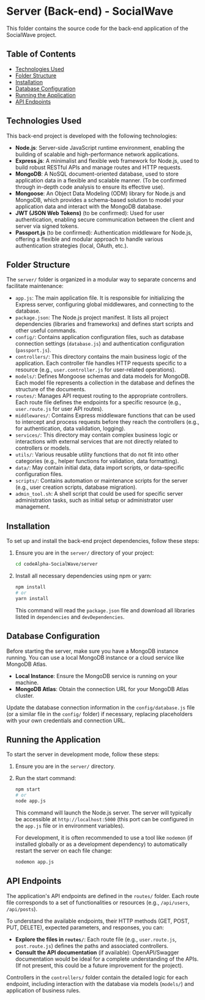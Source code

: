 # Server (Back-end) - SocialWave

This folder contains the source code for the back-end application of the SocialWave project.

## Table of Contents

*   [Technologies Used](#technologies-used)
*   [Folder Structure](#folder-structure)
*   [Installation](#installation)
*   [Database Configuration](#database-configuration)
*   [Running the Application](#running-the-application)
*   [API Endpoints](#api-endpoints)

## Technologies Used

This back-end project is developed with the following technologies:

*   **Node.js**: Server-side JavaScript runtime environment, enabling the building of scalable and high-performance network applications.
*   **Express.js**: A minimalist and flexible web framework for Node.js, used to build robust RESTful APIs and manage routes and HTTP requests.
*   **MongoDB**: A NoSQL document-oriented database, used to store application data in a flexible and scalable manner. (To be confirmed through in-depth code analysis to ensure its effective use).
*   **Mongoose**: An Object Data Modeling (ODM) library for Node.js and MongoDB, which provides a schema-based solution to model your application data and interact with the MongoDB database.
*   **JWT (JSON Web Tokens)** (to be confirmed): Used for user authentication, enabling secure communication between the client and server via signed tokens.
*   **Passport.js** (to be confirmed): Authentication middleware for Node.js, offering a flexible and modular approach to handle various authentication strategies (local, OAuth, etc.).

## Folder Structure

The `server/` folder is organized in a modular way to separate concerns and facilitate maintenance:

*   `app.js`: The main application file. It is responsible for initializing the Express server, configuring global middlewares, and connecting to the database.
*   `package.json`: The Node.js project manifest. It lists all project dependencies (libraries and frameworks) and defines start scripts and other useful commands.
*   `config/`: Contains application configuration files, such as database connection settings (`database.js`) and authentication configuration (`passport.js`).
*   `controllers/`: This directory contains the main business logic of the application. Each controller file handles HTTP requests specific to a resource (e.g., `user.controller.js` for user-related operations).
*   `models/`: Defines Mongoose schemas and data models for MongoDB. Each model file represents a collection in the database and defines the structure of the documents.
*   `routes/`: Manages API request routing to the appropriate controllers. Each route file defines the endpoints for a specific resource (e.g., `user.route.js` for user API routes).
*   `middlewares/`: Contains Express middleware functions that can be used to intercept and process requests before they reach the controllers (e.g., for authentication, data validation, logging).
*   `services/`: This directory may contain complex business logic or interactions with external services that are not directly related to controllers or models.
*   `utils/`: Various reusable utility functions that do not fit into other categories (e.g., helper functions for validation, data formatting).
*   `data/`: May contain initial data, data import scripts, or data-specific configuration files.
*   `scripts/`: Contains automation or maintenance scripts for the server (e.g., user creation scripts, database migration).
*   `admin_tool.sh`: A shell script that could be used for specific server administration tasks, such as initial setup or administrator user management.

## Installation

To set up and install the back-end project dependencies, follow these steps:

1.  Ensure you are in the `server/` directory of your project:

    ```bash
    cd codeAlpha-SocialWave/server
    ```

2.  Install all necessary dependencies using npm or yarn:

    ```bash
    npm install
    # or
    yarn install
    ```

    This command will read the `package.json` file and download all libraries listed in `dependencies` and `devDependencies`.

## Database Configuration

Before starting the server, make sure you have a MongoDB instance running. You can use a local MongoDB instance or a cloud service like MongoDB Atlas.

*   **Local Instance**: Ensure the MongoDB service is running on your machine.
*   **MongoDB Atlas**: Obtain the connection URL for your MongoDB Atlas cluster.

Update the database connection information in the `config/database.js` file (or a similar file in the `config/` folder) if necessary, replacing placeholders with your own credentials and connection URL.

## Running the Application

To start the server in development mode, follow these steps:

1.  Ensure you are in the `server/` directory.

2.  Run the start command:

    ```bash
    npm start
    # or
    node app.js
    ```

    This command will launch the Node.js server. The server will typically be accessible at `http://localhost:5000` (this port can be configured in the `app.js` file or in environment variables).

    For development, it is often recommended to use a tool like `nodemon` (if installed globally or as a development dependency) to automatically restart the server on each file change:

    ```bash
    nodemon app.js
    ```

## API Endpoints

The application's API endpoints are defined in the `routes/` folder. Each route file corresponds to a set of functionalities or resources (e.g., `/api/users`, `/api/posts`).

To understand the available endpoints, their HTTP methods (GET, POST, PUT, DELETE), expected parameters, and responses, you can:

*   **Explore the files in `routes/`**: Each route file (e.g., `user.route.js`, `post.route.js`) defines the paths and associated controllers.
*   **Consult the API documentation** (if available): OpenAPI/Swagger documentation would be ideal for a complete understanding of the APIs. (If not present, this could be a future improvement for the project).

Controllers in the `controllers/` folder contain the detailed logic for each endpoint, including interaction with the database via models (`models/`) and application of business rules.

